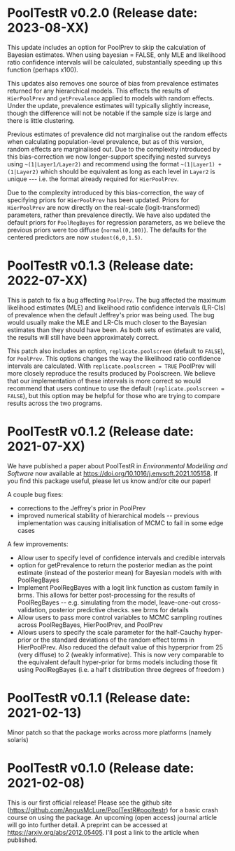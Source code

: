 # PoolTestR v0.2.0 (Release date: 2023-08-XX)
This update includes an option for PoolPrev to skip the calculation of Bayesian estimates. When using bayesian = FALSE, only MLE and likelihood ratio confidence intervals will be calculated, substantially speeding up this function (perhaps x100).

This updates also removes one source of bias from prevalence estimates returned for any hierarchical models. This effects the results of `HierPoolPrev` and `getPrevalence` applied to models with random effects. Under the update, prevalence estimates will typically slightly increase, though the difference will not be notable if the sample size is large and there is little clustering.

Previous estimates of prevalence did not marginalise out the random effects when calculating population-level prevalence, but as of this version, random effects are marginalised out. Due to the complexity introduced by this bias-correction we now longer-support specifying nested surveys using `~(1|Layer1/Layer2)` and recommend using the format `~(1|Layer1) + (1|Layer2)` which should be equivalent as long as each level in `Layer2` is unique --- i.e. the format already required for `HierPoolPrev`.

Due to the complexity introduced by this bias-correction, the way of specifying priors for `HierPoolPrev` has been updated. Priors for `HierPoolPrev` are now directly on the real-scale (logit-transformed) parameters, rather than prevalence directly. We have also updated the default priors for `PoolRegBayes` for regression parameters, as we believe the previous priors were too diffuse (`normal(0,100)`). The defaults for the centered predictors are now `student(6,0,1.5)`.


# PoolTestR v0.1.3 (Release date: 2022-07-XX)
This is patch to fix a bug affecting `PoolPrev`. The bug affected the maximum likelihood estimates (MLE) and likelihood ratio confidence intervals (LR-CIs) of prevalence when the default Jeffrey's prior was being used. The bug would usually make the MLE and LR-CIs much closer to the Bayesian estimates than they should have been. As both sets of estimates are valid, the results will still have been approximately correct.

This patch also includes an option, `replicate.poolscreen` (default to `FALSE`), for `PoolPrev`. This options changes the way the likelihood ratio confidence intervals are calculated. With `replicate.poolscreen = TRUE` PoolPrev will more closely reproduce the results produced by Poolscreen. We believe that our implementation of these intervals is more correct so would recommend that users continue to use the default (`replicate.poolscreen = FALSE`), but this option may be helpful for those who are trying to compare results across the two programs.

# PoolTestR v0.1.2 (Release date: 2021-07-XX)
We have published a paper about PoolTestR in *Environmental Modelling and Software* now available at https://doi.org/10.1016/j.envsoft.2021.105158. If you find this package useful, please let us know and/or cite our paper!

A couple bug fixes:
* corrections to the Jeffrey's prior in PoolPrev
* improved numerical stability of hierarchical models -- previous implementation was causing initialisation of MCMC to fail in some edge cases

A few improvements:
* Allow user to specify level of confidence intervals and credible intervals
* option for getPrevalence to return the posterior median as the point estimate (instead of the posterior mean) for Bayesian models with with PoolRegBayes
* Implement PoolRegBayes with a logit link function as custom family in brms. This allows for better post-processing for the results of PoolRegBayes -- e.g. simulating from the model, leave-one-out cross-validation, posterior predictive checks. see brms for details
* Allow users to pass more control variables to MCMC sampling routines across PoolRegBayes, HierPoolPrev, and PoolPrev
* Allows users to specify the scale parameter for the half-Cauchy hyper-prior or the standard deviations of the random effect terms in HierPoolPrev. Also reduced the default value of this hyperprior from 25 (very diffuse) to 2 (weakly informative).
This is now very comparable to the equivalent default hyper-prior for brms models including those fit using PoolRegBayes (i.e. a half t distribution three degrees of freedom )

# PoolTestR v0.1.1 (Release date: 2021-02-13)

Minor patch so that the package works across more platforms (namely solaris)


# PoolTestR v0.1.0 (Release date: 2021-02-08)

This is our first official release! Please see the github site (https://github.com/AngusMcLure/PoolTestR#pooltestr) for a basic crash course on using the package. An upcoming (open access) journal article will go into further detail. A preprint can be accessed at https://arxiv.org/abs/2012.05405. I'll post a link to the article when published.
